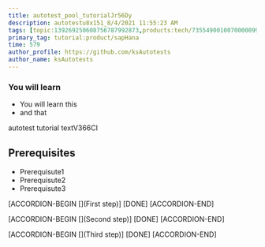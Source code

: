```yaml
---
title: autotest_pool_tutorialJr56Dy
description: autotestu8x151_8/4/2021 11:55:23 AM
tags: [topic:139269250608756787992873,products:tech/73554900100700000996,tutorial:experience/advanced]
primary_tag: tutorial:product/sapHana
time: 579
author_profile: https://github.com/ksAutotests
author_name: ksAutotests
---
```

### You will learn
- You will learn this
- and that

autotest tutorial textV366CI

## Prerequisites
- Prerequisute1
- Prerequisute2
- Prerequisute3

[ACCORDION-BEGIN [](First step)]
[DONE]
[ACCORDION-END]

[ACCORDION-BEGIN [](Second step)]
[DONE]
[ACCORDION-END]

[ACCORDION-BEGIN [](Third step)]
[DONE]
[ACCORDION-END]

